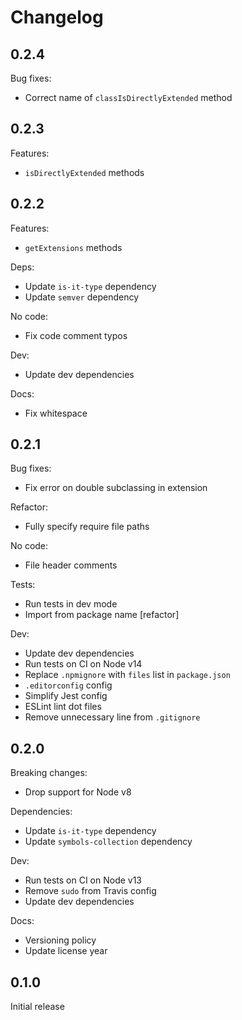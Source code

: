 # Changelog

## 0.2.4

Bug fixes:

* Correct name of `classIsDirectlyExtended` method

## 0.2.3

Features:

* `isDirectlyExtended` methods

## 0.2.2

Features:

* `getExtensions` methods

Deps:

* Update `is-it-type` dependency
* Update `semver` dependency

No code:

* Fix code comment typos

Dev:

* Update dev dependencies

Docs:

* Fix whitespace

## 0.2.1

Bug fixes:

* Fix error on double subclassing in extension

Refactor:

* Fully specify require file paths

No code:

* File header comments

Tests:

* Run tests in dev mode
* Import from package name [refactor]

Dev:

* Update dev dependencies
* Run tests on CI on Node v14
* Replace `.npmignore` with `files` list in `package.json`
* `.editorconfig` config
* Simplify Jest config
* ESLint lint dot files
* Remove unnecessary line from `.gitignore`

## 0.2.0

Breaking changes:

* Drop support for Node v8

Dependencies:

* Update `is-it-type` dependency
* Update `symbols-collection` dependency

Dev:

* Run tests on CI on Node v13
* Remove `sudo` from Travis config
* Update dev dependencies

Docs:

* Versioning policy
* Update license year

## 0.1.0

Initial release
